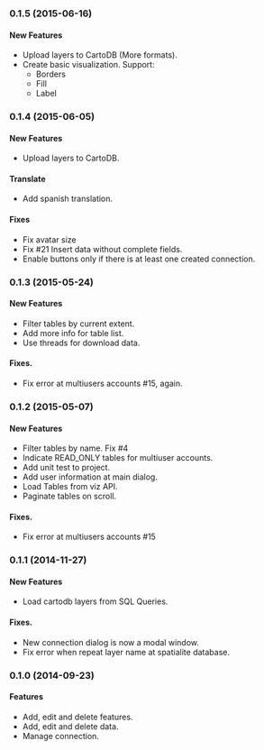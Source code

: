 <a name="0.1.5"></a>
### 0.1.5 (2015-06-16)

#### New Features

* Upload layers to CartoDB (More formats).
* Create basic visualization. Support:
  * Borders
  * Fill
  * Label


<a name="0.1.4"></a>
### 0.1.4 (2015-06-05)

#### New Features

* Upload layers to CartoDB.

#### Translate

* Add spanish translation.

#### Fixes

* Fix avatar size
* Fix #21 Insert data without complete fields.
* Enable buttons only if there is at least one created connection.

<a name="0.1.3"></a>
### 0.1.3 (2015-05-24)

#### New Features

* Filter tables by current extent.
* Add more info for table list.
* Use threads for download data.

#### Fixes.

* Fix error at multiusers accounts #15, again.

<a name="0.1.2"></a>
### 0.1.2 (2015-05-07)

#### New Features

* Filter tables by name. Fix #4
* Indicate READ_ONLY tables for multiuser accounts.
* Add unit test to project.
* Add user information at main dialog.
* Load Tables from viz API.
* Paginate tables on scroll.

#### Fixes.

* Fix error at multiusers accounts #15

<a name="0.1.1"></a>
### 0.1.1 (2014-11-27)

#### New Features

* Load cartodb layers from SQL Queries.

#### Fixes.

* New connection dialog is now a modal window.
* Fix error when repeat layer name at spatialite database.

<a name="0.1.0"></a>
### 0.1.0 (2014-09-23)

#### Features

* Add, edit and delete features.
* Add, edit and delete data.
* Manage connection.
